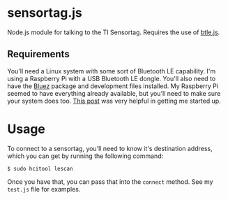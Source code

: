 sensortag.js
============

Node.js module for talking to the TI Sensortag. Requires the use of [btle.js](https://github.com/jacklund/btle.js).

## Requirements
You'll need a Linux system with some sort of Bluetooth LE capability. I'm using a Raspberry Pi with a USB Bluetooth LE dongle. You'll also need to have the [Bluez](http://www.bluez.org/) package and development files installed. My Raspberry Pi seemed to have everything already available, but you'll need to make sure your system does too. [This post](http://mike.saunby.net/2013/04/raspberry-pi-and-ti-cc2541-sensortag.html) was very helpful in getting me started up.

# Usage
To connect to a sensortag, you'll need to know it's destination address, which you can get by running the following command:

    $ sudo hcitool lescan

Once you have that, you can pass that into the `connect` method. See my `test.js` file for examples.